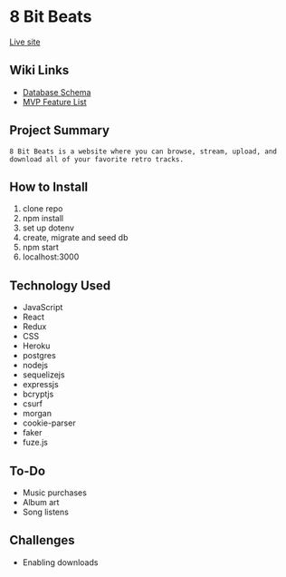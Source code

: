 # 8 Bit Beats

[Live site](https://eight-bit-beats.herokuapp.com/)
## Wiki Links
 - [Database Schema](https://github.com/lucianjones/authenticate-me/wiki/Database-Schema)
 - [MVP Feature List](https://github.com/lucianjones/authenticate-me/wiki/MVP-Feature-List)
 

## Project Summary
	8 Bit Beats is a website where you can browse, stream, upload, and download all of your favorite retro tracks.
## How to Install

 1. clone repo
 2. npm install
 3. set up dotenv
 4. create, migrate and seed db
 5. npm start
 6. localhost:3000

## Technology Used

 - JavaScript
 - React
 - Redux
 - CSS
 - Heroku
 - postgres
 - nodejs
 - sequelizejs
 - expressjs
 - bcryptjs
 - csurf
 - morgan
 - cookie-parser
 - faker
 - fuze.js
 
## To-Do

 - Music purchases
 - Album art
 - Song listens
 
 ## Challenges
 
 - Enabling downloads
